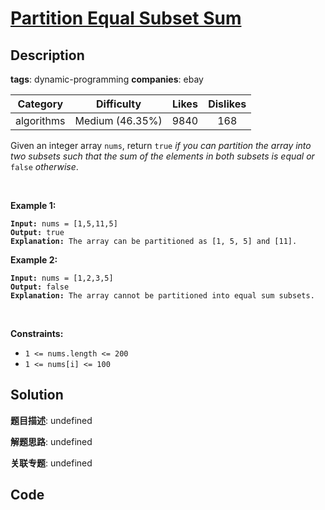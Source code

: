 # [Partition Equal Subset Sum](https://leetcode.com/problems/partition-equal-subset-sum/description/)

## Description

**tags**: dynamic-programming
**companies**: ebay

| Category | Difficulty | Likes | Dislikes |
| :------: | :--------: | :---: | :------: |
| algorithms | Medium (46.35%) | 9840 | 168 |

<p>Given an integer array <code>nums</code>, return <code>true</code> <em>if you can partition the array into two subsets such that the sum of the elements in both subsets is equal or </em><code>false</code><em> otherwise</em>.</p>

<p>&nbsp;</p>
<p><strong class="example">Example 1:</strong></p>

<pre><code><strong>Input:</strong> nums = [1,5,11,5]
<strong>Output:</strong> true
<strong>Explanation:</strong> The array can be partitioned as [1, 5, 5] and [11].</code></pre>

<p><strong class="example">Example 2:</strong></p>

<pre><code><strong>Input:</strong> nums = [1,2,3,5]
<strong>Output:</strong> false
<strong>Explanation:</strong> The array cannot be partitioned into equal sum subsets.</code></pre>

<p>&nbsp;</p>
<p><strong>Constraints:</strong></p>

<ul>
	<li><code>1 &lt;= nums.length &lt;= 200</code></li>
	<li><code>1 &lt;= nums[i] &lt;= 100</code></li>
</ul>



## Solution

**题目描述**: undefined

**解题思路**: undefined

**关联专题**: undefined

## Code